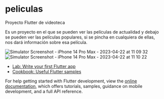 # peliculas

Proyecto Flutter de videoteca

Es un proyecto en el que se pueden ver las películas de actualidad y debajo se pueden ver las películas populares, si se pincha en cualquiera de ellas, nos dará información sobre esa película.

![Simulator Screenshot - iPhone 14 Pro Max - 2023-04-22 at 11 09 32](https://user-images.githubusercontent.com/113539473/233775700-b11d0e4a-6c24-4e81-aa4f-fc35b84e1d90.png)
![Simulator Screenshot - iPhone 14 Pro Max - 2023-04-22 at 11 10 22](https://user-images.githubusercontent.com/113539473/233775728-3d4c3c8e-1978-409e-823f-b1a3ccf424ec.png)


- [Lab: Write your first Flutter app](https://docs.flutter.dev/get-started/codelab)
- [Cookbook: Useful Flutter samples](https://docs.flutter.dev/cookbook)

For help getting started with Flutter development, view the
[online documentation](https://docs.flutter.dev/), which offers tutorials,
samples, guidance on mobile development, and a full API reference.
